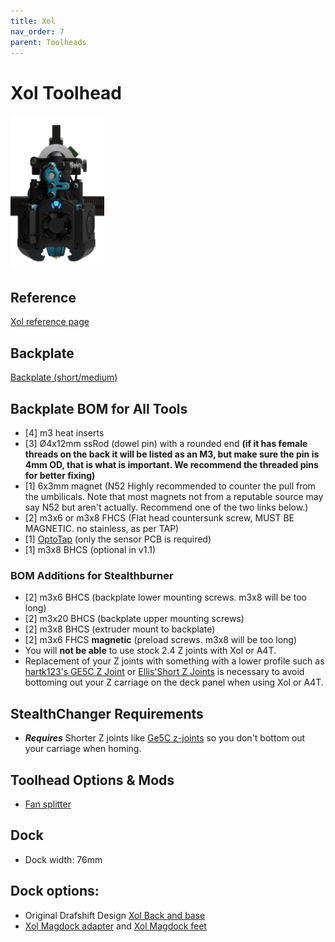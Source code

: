 ```yaml
---
title: Xol
nav_order: 7
parent: Toolheads
---
```

<!-- Use the page layout at TOC.md:  https://github.com/sdylewski/StealthChanger/blob/main/docs/TOC.md -->
# Xol Toolhead

<img src="../media/Toolheads/Xol.png" width="150">

## Reference
[Xol reference page](https://github.com/Armchair-Heavy-Industries/Xol-Toolhead)

## Backplate

[Backplate (short/medium)](https://github.com/DraftShift/StealthChanger/tree/main/STLs/Backplates)

## Backplate BOM for All Tools

- [4] m3 heat inserts
- [3] Ø4x12mm ssRod (dowel pin) with a rounded end **(if it has female threads on the back it will be listed as an M3, but make sure the pin is 4mm OD, that is what is important. We recommend the threaded pins for better fixing)**
- [1] 6x3mm magnet (N52 Highly recommended to counter the pull from the umbilicals. Note that most magnets not from a reputable source may say N52 but aren't actually. Recommend one of the two links below.)
- [2] m3x6 or m3x8 FHCS (Flat head countersunk screw, MUST BE MAGNETIC. no stainless, as per TAP)
- [1] [OptoTap](https://s.click.aliexpress.com/e/_DEGsGTV) (only the sensor PCB is required)
- [1] m3x8 BHCS (optional in v1.1)


### BOM Additions for Stealthburner
- [2] m3x6 BHCS (backplate lower mounting screws. m3x8 will be too long)
- [2] m3x20 BHCS (backplate upper mounting screws)
- [2] m3x8 BHCS (extruder mount to backplate)
- [2] m3x6 FHCS **magnetic** (preload screws. m3x8 will be too long)
- You will **not be able** to use stock 2.4 Z joints with Xol or A4T.
- Replacement of your Z joints with something with a lower profile such as [hartk123's GE5C Z Joint](https://github.com/VoronDesign/VoronUsers/tree/main/printer_mods/hartk1213/Voron2.4_GE5C) or [Ellis'Short Z Joints](https://github.com/VoronDesign/VoronUsers/tree/main/printer_mods/Ellis/Short_Z_Joints) is necessary to avoid bottoming out your Z carriage on the deck panel when using Xol or A4T.

## StealthChanger Requirements
* ***Requires*** Shorter Z joints like <a href="https://github.com/VoronDesign/VoronUsers/tree/main/printer_mods/hartk1213/Voron2.4_GE5C">Ge5C z-joints</a> so you don't bottom out your carriage when homing.

## Toolhead Options & Mods
* [Fan splitter](https://github.com/DraftShift/StealthChanger/tree/main/UserMods/dudewithan02/A4T-Xol-Fan-Splitter-PCB)

## Dock
* Dock width: 76mm

## Dock options:

* Original Drafshift Design [Xol Back and base](https://github.com/DraftShift/ModularDock/tree/main/STLs/XOL)
* [Xol Magdock adapter](https://github.com/DraftShift/ModularDock/tree/main/UserMods/MikeYankeeOscarBeta/Xol_magdock_adapter) and [Xol Magdock feet](https://github.com/DraftShift/ModularDock/tree/main/UserMods/MikeYankeeOscarBeta/Xol_magdock_feet)
  
